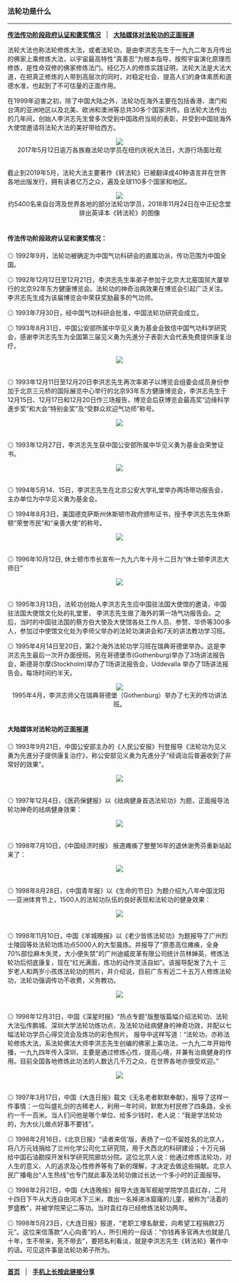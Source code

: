 ### 法轮功是什么

---

[<b>传法传功阶段政府认证和褒奖情况</b>](#传法传功阶段政府认证和褒奖情况) &nbsp;&nbsp;|&nbsp;&nbsp; [<b>大陆媒体对法轮功的正面报道</b>](#大陆媒体对法轮功的正面报道)

法轮大法也称法轮修炼大法，或者法轮功，是由李洪志先生于一九九二年五月传出的佛家上乘修炼大法，以宇宙最高特性“真善忍”为根本指导，按照宇宙演化原理而修炼，是性命双修的佛家修炼法门。经亿万人的修炼实践证明，法轮大法是大法大道，在把真正修炼的人带到高层次的同时，对稳定社会、提高人们的身体素质和道德水准，也起到了不可估量的正面作用。

在1999年迫害之初，除了中国大陆之外，法轮功在海外主要在包括香港、澳门和台湾的亚洲地区以及北美、欧洲和澳洲等总共30多个国家洪传。自法轮大法传出的几年间，创始人李洪志先生曾多次受到中国政府当局的表彰，并受到中国驻海外大使馆邀请将法轮大法的美好带给西方。

<div align="center">
<img src="http://i.epochtimes.com/assets/uploads/2017/05/20170512-Edward-Dye-041-600x400.jpg"/><br/>
2017年5月12日逾万各族裔法轮功学员在纽约庆祝大法日，大游行场面壮观
</div><br/>

截止到2019年5月，法轮大法主要著作《转法轮》已被翻译成40种语言并在世界各地出版发行，拥有读者亿万之众，遍及全球110多个国家和地区。
<div align="center">
<img src="http://i.epochtimes.com/assets/uploads/2018/11/1811271224392384-600x400.jpg"/><br/>
约5400名来自台湾及世界各地的部分法轮功学员，2018年11月24日在中正纪念堂排出英译本《转法轮》的图像
</div><br/>

#### 传法传功阶段政府认证和褒奖情况：
◎ 1992年9月，法轮功被确定为中国气功科研会的直属功派，传功范围为中国全国。

◎ 1992年12月12日至12月21日，李洪志先生率弟子参加于北京大北窑国贸大厦举行的北京92年东方健康博览会。法轮功的神奇治病效果在博览会引起广泛关注。李洪志先生成为该届博览会中荣获奖励最多的气功师。

◎ 1993年7月30日，经中国气功科研会批准，中国法轮功研究会成立。

◎ 1993年8月31日，中国公安部所属中华见义勇为基金会致信中国气功科学研究会，感谢李洪志先生为全国第三届见义勇为先進分子表彰大会代表免费提供康复治疗。
<div align="center">
<img src="http://www.minghui.org/mh/article_images/2001-5-29-ch-thanks-letter.jpg"/><br/>
</div><br/>

◎ 1993年12月11日至12月20日李洪志先生再次率弟子以博览会组委会成员身份参加于北京三元桥的国际展览中心举行的北京93年东方健康博览会，李洪志先生于12月15日、12月17日和12月20日作三场报告，博览会后获博览会最高奖“边缘科学進步奖”和大会“特别金奖”及“受群众欢迎气功师”称号。
<div align="center">
<img src="http://www.minghui.org/mh/article_images/2004-8-4-award93_expo.jpg"/><br/>
</div><br/>

◎ 1993年12月27日，李洪志先生获中国公安部所属中华见义勇为基金会荣誉证书。
<div align="center">
<img src="http://www.minghui.org/mh/article_images/2004-8-4-honorary-certificate.jpg"/><br/>
</div><br/>

◎ 1994年5月14、15日，李洪志先生在北京公安大学礼堂举办两场带功报告会，主办单位为中华见义勇为基金会。

◎ 1994年8月3日，美国德克萨斯州休斯顿市政府颁布证书，授予李洪志先生休斯顿“荣誉市民”和“亲善大使”的称号。
<div align="center">
<img src="http://media.minghui.org/picture/Houston_citizen.jpg"/><br/>
</div><br/>

◎ 1996年10月12日, 休士顿市市长宣布一九九六年十月十二日为“休士顿李洪志大师日”
<div align="center">
<img src="http://media.minghui.org/picture/Houstong_day.jpg"/><br/>
</div><br/>

◎ 1995年3月13日，法轮功创始人李洪志先生应中国驻法国大使馆的邀请，中国驻法国大使馆文化处的礼堂里， 李洪志先生做了海外的第一场气功报告会。之后，当时的中国驻法国的蔡方伯大使及大使馆各处工作人员、参赞、华侨等300多人，参加过中使馆文化处为李师父举办的法轮功演讲会和7天的讲法教功学习班。

◎ 1995年4月14日至20日，第2个海外法轮功学习班在瑞典哥德堡举办。这是李洪志先生最后一次开办面授班。另在哥德堡市(Gothenburg)举办了3场讲法报告会，斯德哥尔摩(Stockholm)举办了1场讲法报告会，Uddevalla 举办了1场讲法报告会。每场时间约半天。
<div align="center">
<img src="http://i.epochtimes.com/assets/uploads/2012/03/1203121109572519-600x356.jpg"/><br/>
 1995年4月，李洪志师父在瑞典哥德堡（Gothenburg）举办了七天的传功讲法班。
</div><br/>


#### 大陆媒体对法轮功的正面报道

◎ 1993年9月21日，中国公安部主办的《人民公安报》刊登报导《法轮功为见义勇为先進分子提供康复治疗》，称公安部见义勇为先進分子“经调治后普遍收到了非常好的效果”。
<div align="center">
<img src="http://www.minghui.org/mh/article_images/2000-12-11-renmin_gongan_bao.jpg"/><br/>
</div><br/>

◎ 1997年12月4日，《医药保健报》以《祛病健身首选法轮功》为题，正面报导法轮功神奇的祛病健身效果：
<div align="center">
<img src="https://package.minghui.org/qita_ziliao/china_positive_report/2000-12-11-yiyao_baojingbao.jpg"/><br/>
</div><br/>

◎  1998年7月10日，《中国经济时报》 报道瘫痪了整整16年的退休谢秀芬重新站起来了：
<div align="center">
<img src="http://www.minghui.org/mh/article_images/2001-3-16-jinji_shibao.jpg"/><br/>
</div><br/>

◎ 1998年8月28日，《中国青年报》以《生命的节日》为题介绍九八年中国沈阳──亚洲体育节上，1500人的法轮功队伍的良好表现和法轮功的健身效果：
<div align="center">
<img src="http://www.minghui.org/mh/article_images/2012-5-9-minghui-falun-dafa-213721-1.jpg"/><br/>
</div><br/>

◎ 1998年11月10日，中国《羊城晚报》以《老少皆练法轮功》为题报导了广州烈士陵园等处法轮功炼功点5000人的大型晨炼。并报导了“原患高位瘫痪，全身 70%部位麻木失灵，大小便失禁”的广州迪威皮革有限公司统计员林婵英，修炼法轮功后彻底康复，现在“红光满面，炼功的动作灵活自如”。该报导配发了九十 三岁老人和两岁小孩炼法轮功的照片，并介绍说，目前广东有近二十五万人修炼法轮功，法轮功强调传功不收费，义务教功。
<div align="center">
<img src="http://www.minghui.org/mh/article_images/2001-2-3-12583.jpg"/><br/>
</div><br/>

◎ 1998年12月31日，中国《深星时报》“热点专题”版整版篇幅介绍法轮功、法轮大法弘传鹏城、深圳大学法轮功炼功点，及法轮功祛病健身的神奇功效，并配以七幅法轮功学员心得交流会及炼功的彩色照片。
报导中这样写道：“法轮功，亦称法轮修炼大法，系法轮佛法大师李洪志先生创编的佛家上乘功法，一九九二年开始传播，一九九四年传入深圳，主要是通过修炼心性，提高心境，并兼有治病健身的作用。目前全国各地修炼此功法的人数达几千万之众，在世界各地亦很受欢迎。”
<div align="center">
<img src="http://photo.minghui.org/photo/images/media/local/images/report-0199_big.jpg"/><br/>
</div><br/>

◎ 1997年3月17日，中国《大连日报》载文《无名老者默默奉献》，报导了这样一件事情：一位叫盛礼剑的古稀老人，利用一年时间，默默为村民修了四条路，全长约一千一百米。当人们问他是哪个单位、给多少钱时，老人说：“我是学法轮功的，为大伙儿做点好事不要钱”。

◎ 1998年2月16日，《北京日报》“读者来信’版，表扬了一位不留姓名的北京人，将八万元钱捐给了兰州化学公司化工研究院，用于大西北的科研建设；十万元捐 给中国石油勘探开发科学研究院廊坊分院。这位北京人说：他通过修炼法轮功，对人生的意义、人的追求及心性修养等有了新的理解，才决定去做这些捐献。北京人 民广播电台“人生热线”也专门就此事及法轮功做过长达一个多小时的正面报导。

◎ 1998年2月21日，中国《大连晚报》报导大连海军舰艇学院学员袁红存，二月十四日下午从大连自由河冰下三米，救出一名掉进冰窟窿的儿童，被称为“活着的罗盛教”，并被学院荣记二等功。当时袁红存已经修炼法轮功两年。

◎ 1998年5月23日，《大连日报》报道，“老职工埋名献爱，向希望工程捐款2万元”。这位来信落款“人心向善”的人，所引用的一段话：“你钱再多官再大也就是几十年，生不带来，死不带去”，要把名利看淡，就是李洪志先生《转法轮》著作中的话。可见这件事是法轮功弟子所为。

---

[<b>首页</b>](../README.md) &nbsp;&nbsp;|&nbsp;&nbsp; [<b>手机上长按此链接分享</b>](#) 


<img src='http://gfw-breaker.win/truth-stat.png' width='1px' height='1px'/>


